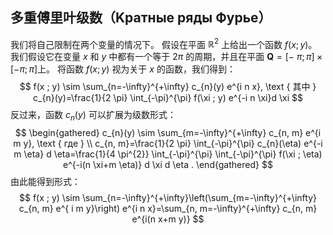 ## 多重傅里叶级数（Kратные ряды Фурье）
我们将自己限制在两个变量的情况下。 假设在平面 $\mathbb{R}^{2}$ 上给出一个函数 $f(x ; y)$。 我们假设它在变量 $x$ 和 $y$ 中都有一个等于 $2\pi$ 的周期，并且在平面 $\mathbf{Q}=[-\ π; \pi]\times[-\pi; \pi]$上。
将函数 $f(x ; y)$ 视为关于 $x$ 的函数，我们得到：
$$
f(x ; y) \sim \sum_{n=-\infty}^{+\infty} c_{n}(y) e^{i n x}, \text { 其中 } c_{n}(y)=\frac{1}{2 \pi} \int_{-\pi}^{\pi} f(\xi ; y) e^{-i n \xi}d \xi
$$
反过来，函数 $c_{n}(y)$ 可以扩展为级数形式：
$$
\begin{gathered}
c_{n}(y) \sim \sum_{m=-\infty}^{+\infty} c_{n, m} e^{i m y}, \text { где } \\
c_{n, m}=\frac{1}{2 \pi} \int_{-\pi}^{\pi} c_{n}(\eta) e^{-i m \eta} d \eta=\frac{1}{4 \pi^{2}} \int_{-\pi}^{\pi} \int_{-\pi}^{\pi} f(\xi ; \eta) e^{-i(n \xi+m \eta)} d \xi d \eta .
\end{gathered}
$$
由此能得到形式：
$$
f(x ; y) \sim \sum_{n=-\infty}^{+\infty}\left(\sum_{m=-\infty}^{+\infty} c_{n, m} e^{ i m y}\right) e^{i n x}=\sum_{n, m=-\infty}^{+\infty} c_{n, m} e^{i(n x+m y)}
$$